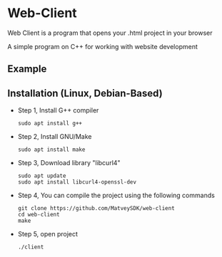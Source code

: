 # Web-Client
Web Client is a program that opens your .html project in your browser

A simple program on C++ for working with website development

## Example
[]()

## Installation (Linux, Debian-Based)

* Step 1, Install G++ compiler
  ```
  sudo apt install g++
  ```

* Step 2, Install GNU/Make
  ```
  sudo apt install make
  ```

* Step 3, Download library "libcurl4"
  ```
  sudo apt update
  sudo apt install libcurl4-openssl-dev
  ```

* Step 4, You can compile the project using the following commands
  ```
  git clone https://github.com/MatveySDK/web-client
  cd web-client
  make
  ```

* Step 5, open project
  ```
  ./client
  ```
